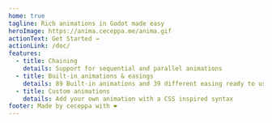 ```yaml
---
home: true
tagline: Rich animations in Godot made easy
heroImage: https://anima.ceceppa.me/anima.gif
actionText: Get Started →
actionLink: /doc/
features:
  - title: Chaining
    details: Support for sequential and parallel animations
  - title: Built-in animations & easings
    details: 89 Built-in animations and 39 different easing ready to use
  - title: Custom animations
    details: Add your own animation with a CSS inspired syntax
footer: Made by ceceppa with ❤️
---
```

